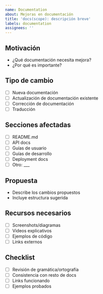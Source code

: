 ```yaml
---
name: Documentation
about: Mejoras en documentación
title: 'docs(scope): descripción breve'
labels: documentation
assignees: ''
---
```


## Motivación
- ¿Qué documentación necesita mejora?
- ¿Por qué es importante?

## Tipo de cambio
- [ ] Nueva documentación
- [ ] Actualización de documentación existente
- [ ] Corrección de documentación
- [ ] Traducción

## Secciones afectadas
- [ ] README.md
- [ ] API docs
- [ ] Guías de usuario
- [ ] Guías de desarrollo
- [ ] Deployment docs
- [ ] Otro: ___

## Propuesta
- Describe los cambios propuestos
- Incluye estructura sugerida

## Recursos necesarios
- [ ] Screenshots/diagramas
- [ ] Videos explicativos
- [ ] Ejemplos de código
- [ ] Links externos

## Checklist
- [ ] Revisión de gramática/ortografía
- [ ] Consistencia con resto de docs
- [ ] Links funcionando
- [ ] Ejemplos probados